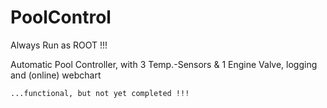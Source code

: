 # PoolControl
Always Run as ROOT !!!

Automatic Pool Controller, with 3 Temp.-Sensors &amp; 1 Engine Valve, logging and (online) webchart

~~~~~~~~~~~~~~~~~~~~~~~~~~~~~~~~~~~~~~~~~~~
...functional, but not yet completed !!!
~~~~~~~~~~~~~~~~~~~~~~~~~~~~~~~~~~~~~~~~~~~

